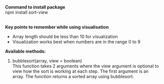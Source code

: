 <b>Command to install package</b><br/>
npm install sort-view<br/><br/>

<b>Key points to remember while using visualisation</b><br/>
<ul>
<li>Array length should be less than 10 for visualization</li>
<li>Visualization works best when numbers are in the range 0 to 9</li>
</ul>

<b>Available methods: </b><br/>

1. bubblesort(array, view = boolean)<br/>
    This function takes 2 arguments where the view argument is optional to view how the sort is working at each step. The first argument is an array. The function returns a sorted array using bubblesort.
    <br/>